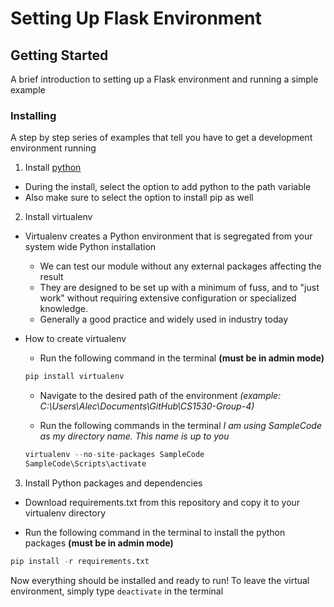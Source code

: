 # Setting Up Flask Environment

## Getting Started

A brief introduction to setting up a Flask environment and running a simple example

### Installing

A step by step series of examples that tell you have to get a development environment running

1. Install [python](https://www.python.org/ftp/python/3.6.4/python-3.6.4.exe)

* During the install, select the option to add python to the path variable
* Also make sure to select the option to install pip as well

2. Install virtualenv

* Virtualenv creates a Python environment that is segregated from your system wide Python installation
  * We can test our module without any external packages affecting the result
  * They are designed to be set up with a minimum of fuss, and to "just work" without requiring extensive configuration or specialized knowledge.
  * Generally a good practice and widely used in industry today

* How to create virtualenv
  * Run the following command in the terminal **(must be in admin mode)**
  ``` python
  pip install virtualenv
  ```
  * Navigate to the desired path of the environment *(example: C:\Users\Alec\Documents\GitHub\CS1530-Group-4)*

  * Run the following commands in the terminal *I am using SampleCode as my directory name. This name is up to you*
  ``` python
  virtualenv --no-site-packages SampleCode
  SampleCode\Scripts\activate
  ```
3. Install Python packages and dependencies
* Download requirements.txt from this repository and copy it to your virtualenv directory

* Run the following command in the terminal to install the python packages **(must be in admin mode)**

``` python
pip install -r requirements.txt
```

Now everything should be installed and ready to run! To leave the virtual environment, simply type `deactivate` in the terminal